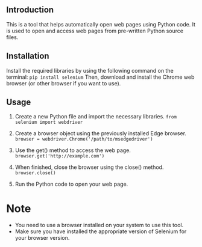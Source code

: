 ## Introduction
This is a tool that helps automatically open web pages using Python code. It is used to open and access web pages from pre-written Python source files.

## Installation
Install the required libraries by using the following command on the terminal:
`pip install selenium`
Then, download and install the Chrome web browser (or other browser if you want to use).

## Usage
1. Create a new Python file and import the necessary libraries.
`from selenium import webdriver`

2. Create a browser object using the previously installed Edge browser.
`browser = webdriver.Chrome('/path/to/msedgedriver')`

3. Use the get() method to access the web page.
`browser.get('http://example.com')`

4. When finished, close the browser using the close() method.
`browser.close()`

5. Run the Python code to open your web page.

# Note
- You need to use a browser installed on your system to use this tool.
- Make sure you have installed the appropriate version of Selenium for your browser version.
